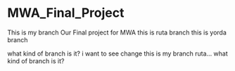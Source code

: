 # MWA_Final_Project 
This is my branch
Our Final project for MWA
this is ruta branch
this is yorda branch

what kind of branch is it?
i want to see change
this is my branch ruta...
what kind of branch is it?
